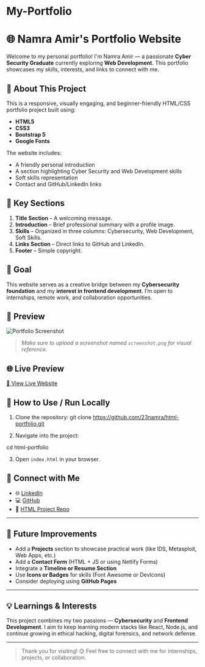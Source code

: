 # My-Portfolio

# 🌐 Namra Amir's Portfolio Website

Welcome to my personal portfolio! I'm Namra Amir — a passionate **Cyber Security Graduate** currently exploring **Web Development**. This portfolio showcases my skills, interests, and links to connect with me.

## 📁 About This Project

This is a responsive, visually engaging, and beginner-friendly HTML/CSS portfolio project built using:
- **HTML5**
- **CSS3**
- **Bootstrap 5**
- **Google Fonts**

The website includes:
- A friendly personal introduction
- A section highlighting Cyber Security and Web Development skills
- Soft skills representation
- Contact and GitHub/LinkedIn links

## 🧠 Key Sections

1. **Title Section** – A welcoming message.
2. **Introduction** – Brief professional summary with a profile image.
3. **Skills** – Organized in three columns: Cybersecurity, Web Development, Soft Skills.
4. **Links Section** – Direct links to GitHub and LinkedIn.
5. **Footer** – Simple copyright.

## 🎯 Goal

This website serves as a creative bridge between my **Cybersecurity foundation** and my **interest in frontend development**. I’m open to internships, remote work, and collaboration opportunities.

## 📸 Preview

![Portfolio Screenshot](./screenshot.png)

> *Make sure to upload a screenshot named `screenshot.png` for visual reference.*

## 🌐 Live Preview

[🔗 View Live Website](https://23namra.github.io/html-portfolio/)  


## 🔧 How to Use / Run Locally

1. Clone the repository:
git clone https://github.com/23namra/html-portfolio.git

3. Navigate into the project:

cd html-portfolio

3. Open `index.html` in your browser.

## 🤝 Connect with Me

- 🌐 [LinkedIn](https://www.linkedin.com/in/namraamir20)
- 💻 [GitHub](https://github.com/23namra)
- 🧩 [HTML Project Repo](https://github.com/23namra/html-portfolio)

---

## 📌 Future Improvements

- Add a **Projects** section to showcase practical work (like IDS, Metasploit, Web Apps, etc.)
- Add a **Contact Form** (HTML + JS or using Netlify Forms)
- Integrate a **Timeline or Resume Section**
- Use **Icons or Badges** for skills (Font Awesome or DevIcons)
- Consider deploying using **GitHub Pages**

---

## 💡 Learnings & Interests

This project combines my two passions — **Cybersecurity** and **Frontend Development**. I aim to keep learning modern stacks like React, Node.js, and continue growing in ethical hacking, digital forensics, and network defense.

---

> Thank you for visiting! 😊 Feel free to connect with me for internships, projects, or collaboration.








